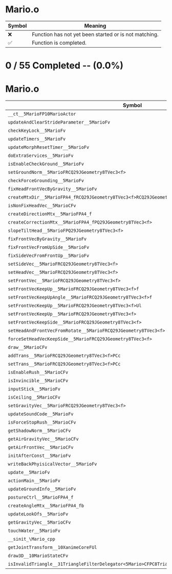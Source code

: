 # Mario.o
| Symbol | Meaning 
| ------------- | ------------- 
| :x: | Function has not yet been started or is not matching. 
| :white_check_mark: | Function is completed. 


# 0 / 55 Completed -- (0.0%)
# Mario.o
| Symbol | Decompiled? |
| ------------- | ------------- |
| `__ct__5MarioFP10MarioActor` | :x: |
| `updateAndClearStrideParameter__5MarioFv` | :x: |
| `checkKeyLock__5MarioFv` | :x: |
| `updateTimers__5MarioFv` | :x: |
| `updateMorphResetTimer__5MarioFv` | :x: |
| `doExtraServices__5MarioFv` | :x: |
| `isEnableCheckGround__5MarioFv` | :x: |
| `setGroundNorm__5MarioFRCQ29JGeometry8TVec3<f>` | :x: |
| `checkForceGrounding__5MarioFv` | :x: |
| `fixHeadFrontVecByGravity__5MarioFv` | :x: |
| `createMtxDir__5MarioFPA4_fRCQ29JGeometry8TVec3<f>RCQ29JGeometry8TVec3<f>RCQ29JGeometry8TVec3<f>` | :x: |
| `isNonFixHeadVec__5MarioCFv` | :x: |
| `createDirectionMtx__5MarioFPA4_f` | :x: |
| `createCorrectionMtx__5MarioFPA4_fPQ29JGeometry8TVec3<f>` | :x: |
| `slopeTiltHead__5MarioFPQ29JGeometry8TVec3<f>` | :x: |
| `fixFrontVecByGravity__5MarioFv` | :x: |
| `fixFrontVecFromUpSide__5MarioFv` | :x: |
| `fixSideVecFromFrontUp__5MarioFv` | :x: |
| `setSideVec__5MarioFRCQ29JGeometry8TVec3<f>` | :x: |
| `setHeadVec__5MarioFRCQ29JGeometry8TVec3<f>` | :x: |
| `setFrontVec__5MarioFRCQ29JGeometry8TVec3<f>` | :x: |
| `setFrontVecKeepUp__5MarioFRCQ29JGeometry8TVec3<f>f` | :x: |
| `setFrontVecKeepUpAngle__5MarioFRCQ29JGeometry8TVec3<f>f` | :x: |
| `setFrontVecKeepUp__5MarioFRCQ29JGeometry8TVec3<f>Ul` | :x: |
| `setFrontVecKeepUp__5MarioFRCQ29JGeometry8TVec3<f>` | :x: |
| `setFrontVecKeepSide__5MarioFRCQ29JGeometry8TVec3<f>` | :x: |
| `setHeadAndFrontVecFromRotate__5MarioFRCQ29JGeometry8TVec3<f>` | :x: |
| `forceSetHeadVecKeepSide__5MarioFRCQ29JGeometry8TVec3<f>` | :x: |
| `draw__5MarioCFv` | :x: |
| `addTrans__5MarioFRCQ29JGeometry8TVec3<f>PCc` | :x: |
| `setTrans__5MarioFRCQ29JGeometry8TVec3<f>PCc` | :x: |
| `isEnableRush__5MarioCFv` | :x: |
| `isInvincible__5MarioCFv` | :x: |
| `inputStick__5MarioFv` | :x: |
| `isCeiling__5MarioCFv` | :x: |
| `setGravityVec__5MarioFRCQ29JGeometry8TVec3<f>` | :x: |
| `updateSoundCode__5MarioFv` | :x: |
| `isForceStopRush__5MarioCFv` | :x: |
| `getShadowNorm__5MarioCFv` | :x: |
| `getAirGravityVec__5MarioCFv` | :x: |
| `getAirFrontVec__5MarioCFv` | :x: |
| `initAfterConst__5MarioFv` | :x: |
| `writeBackPhyisicalVector__5MarioFv` | :x: |
| `update__5MarioFv` | :x: |
| `actionMain__5MarioFv` | :x: |
| `updateGroundInfo__5MarioFv` | :x: |
| `postureCtrl__5MarioFPA4_f` | :x: |
| `createAngleMtx__5MarioFPA4_fb` | :x: |
| `updateLookOfs__5MarioFv` | :x: |
| `getGravityVec__5MarioCFv` | :x: |
| `touchWater__5MarioFv` | :x: |
| `__sinit_\Mario_cpp` | :x: |
| `getJointTransform__10XanimeCoreFUl` | :x: |
| `draw3D__10MarioStateCFv` | :x: |
| `isInvalidTriangle__31TriangleFilterDelegator<5Mario>CFPC8Triangle` | :x: |
